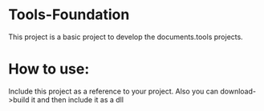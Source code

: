 # Tools-Foundation

This project is a basic project to develop the documents.tools projects.

# How to use:

Include this project as a reference to your project.
Also you can download->build it and then include it as a dll
